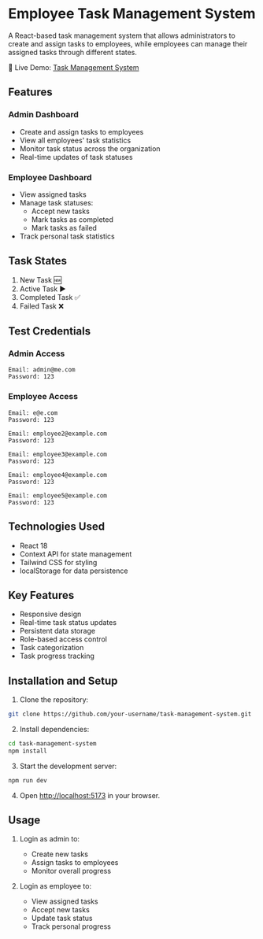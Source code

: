 # Employee Task Management System

A React-based task management system that allows administrators to create and assign tasks to employees, while employees can manage their assigned tasks through different states.

🔗 Live Demo: [Task Management System](https://startling-capybara-b4dbbb.netlify.app/)

## Features

### Admin Dashboard

- Create and assign tasks to employees
- View all employees' task statistics
- Monitor task status across the organization
- Real-time updates of task statuses

### Employee Dashboard

- View assigned tasks
- Manage task statuses:
  - Accept new tasks
  - Mark tasks as completed
  - Mark tasks as failed
- Track personal task statistics

## Task States

1. New Task 🆕
2. Active Task ▶️
3. Completed Task ✅
4. Failed Task ❌

## Test Credentials

### Admin Access

```
Email: admin@me.com
Password: 123
```

### Employee Access

```
Email: e@e.com
Password: 123

Email: employee2@example.com
Password: 123

Email: employee3@example.com
Password: 123

Email: employee4@example.com
Password: 123

Email: employee5@example.com
Password: 123
```

## Technologies Used

- React 18
- Context API for state management
- Tailwind CSS for styling
- localStorage for data persistence

## Key Features

- Responsive design
- Real-time task status updates
- Persistent data storage
- Role-based access control
- Task categorization
- Task progress tracking

## Installation and Setup

1. Clone the repository:

```bash
git clone https://github.com/your-username/task-management-system.git
```

2. Install dependencies:

```bash
cd task-management-system
npm install
```

3. Start the development server:

```bash
npm run dev
```

4. Open [http://localhost:5173](http://localhost:5173) in your browser.

## Usage

1. Login as admin to:

   - Create new tasks
   - Assign tasks to employees
   - Monitor overall progress

2. Login as employee to:
   - View assigned tasks
   - Accept new tasks
   - Update task status
   - Track personal progress

